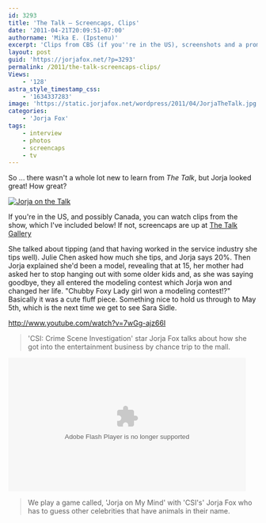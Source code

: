 ```yaml
---
id: 3293
title: 'The Talk — Screencaps, Clips'
date: '2011-04-21T20:09:51-07:00'
authorname: 'Mika E. (Ipstenu)'
excerpt: 'Clips from CBS (if you''re in the US), screenshots and a promo photo if you''re not!'
layout: post
guid: 'https://jorjafox.net/?p=3293'
permalink: /2011/the-talk-screencaps-clips/
Views:
    - '128'
astra_style_timestamp_css:
    - '1634337283'
image: 'https://static.jorjafox.net/wordpress/2011/04/JorjaTheTalk.jpg'
categories:
    - 'Jorja Fox'
tags:
    - interview
    - photos
    - screencaps
    - tv
---
```


So ... there wasn't a whole lot new to learn from _The Talk_, but Jorja looked great!  How great?

<a href="https://jorjafox.net/gallery/tv/talkshow/20110421-thetalk/JorjaTheTalk.jpg"><img src="https://jorjafox.net/gallery/cache/tv/talkshow/20110421-thetalk/JorjaTheTalk_595.jpg" alt="Jorja on the Talk" /></a>

If you're in the US, and possibly Canada, you can watch clips from the show, which I've included below!  If not, screencaps are up at <a href="https://jorjafox.net/gallery/tv/talkshow/20110421-thetalk/">The Talk Gallery</a>

She talked about tipping (and that having worked in the service industry she tips well).  Julie Chen asked how much she tips, and Jorja says 20%.  Then Jorja explained she'd been a model, revealing that at 15, her mother had asked her to stop hanging out with some older kids and, as she was saying goodbye, they all entered the modeling contest which Jorja won and changed her life.  "Chubby Foxy Lady girl won a modeling contest!?"  Basically it was a cute fluff piece.  Something nice to hold us through to May 5th, which is the next time we get to see Sara Sidle.

http://www.youtube.com/watch?v=7wGg-ajz66I

<blockquote>'CSI: Crime Scene Investigation' star Jorja Fox talks about how she got into the entertainment business by chance trip to the mall.</blockquote>

<object width="480" height="270"><param name="movie" value="http://www.cbs.com/e/O4PC2LgkcpeZL0bfMAN4nUAmxzNBmVVD/cbs/1/" /><param name="allowFullScreen" value="true"></param><param name="allowScriptAccess" value="always"></param><embed width="480" height="270" src="http://www.cbs.com/e/O4PC2LgkcpeZL0bfMAN4nUAmxzNBmVVD/cbs/1/" allowFullScreen="true" allowScriptAccess="always" type="application/x-shockwave-flash"></embed></object>

<blockquote>We play a game called, 'Jorja on My Mind' with 'CSI's' Jorja Fox who has to guess other celebrities that have animals in their name.</blockquote>
